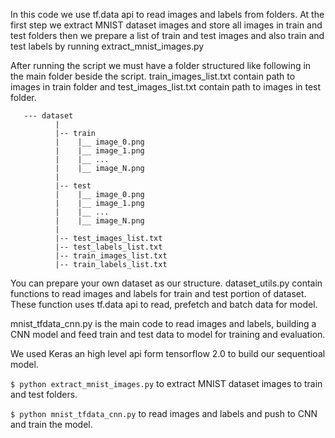 In this code we use tf.data api to read images and labels from folders. 
At the first step we extract MNIST dataset images and store all images in train and test 
folders then we prepare a list of train and test images and also train and test labels by
running extract_mnist_images.py 

After running the script we must have a folder structured like following in the main 
folder beside the script. train_images_list.txt contain path to images in train folder and 
test_images_list.txt contain path to images in test folder.

       --- dataset
              |
              |-- train
              |    |__ image_0.png
              |    |__ image_1.png
              |    |__ ...
              |    |__ image_N.png
              |
              |-- test
              |    |__ image_0.png
              |    |__ image_1.png
              |    |__ ...
              |    |__ image_N.png
              |
              |-- test_images_list.txt
              |-- test_labels_list.txt
              |-- train_images_list.txt
              |-- train_labels_list.txt

You can prepare your own dataset as our structure. 
dataset_utils.py contain functions to read images and labels for train and test portion of
dataset. These function uses tf.data api to read, prefetch and batch data for model.

mnist_tfdata_cnn.py is the main code to read images and labels, building a CNN model and feed 
train and test data to model for training and evaluation. 

We used Keras an high level api form tensorflow 2.0 to build our sequentioal model.
    
`$ python extract_mnist_images.py` to extract MNIST dataset images to train and test folders.

`$ python mnist_tfdata_cnn.py` to read images and labels and push to CNN and train the model.


